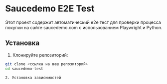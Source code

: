 # Saucedemo E2E Test

Этот проект содержит автоматический e2e тест для проверки процесса покупки на сайте saucedemo.com с использованием Playwright и Python.

## Установка

1. Клонируйте репозиторий:

```bash
git clone <ссылка на ваш репозиторий>
cd saucedemo-test

2. Установка зависимостей 

